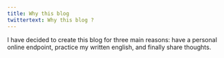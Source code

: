 ```yaml
---
title: Why this blog
twittertext: Why this blog ?
---
```


I have decided to create this blog for three main reasons: have a personal online endpoint, practice my written english, and finally share thoughts.